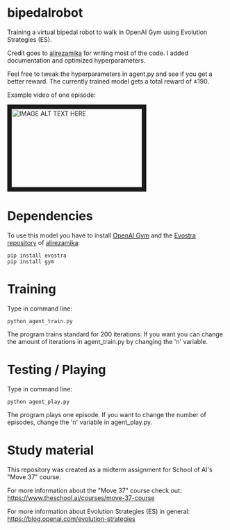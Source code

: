 # bipedalrobot
Training a virtual bipedal robot to walk in OpenAI Gym using Evolution Strategies (ES). 

Credit goes to [alirezamika](https://github.com/alirezamika/bipedal-es) for writing most of the code. I added documentation and optimized hyperparameters.

Feel free to tweak the hyperparameters in agent.py and see if you get a better reward.
The currently trained model gets a total reward of ±190.

Example video of one episode:

<a href="https://www.youtube.com/watch?v=iskHVlt0UBw
" target="_blank"><img src="https://i9.ytimg.com/vi/iskHVlt0UBw/mq2.jpg?sqp=CPjkkt4F&rs=AOn4CLDIW9pwFBsKufSMMQL0pz_wUgLjhg" 
alt="IMAGE ALT TEXT HERE" width="300" height="180" border="10" /></a>

# Dependencies

To use this model you have to install [OpenAI Gym](https://github.com/openai/gym) and the [Evostra repository](https://github.com/alirezamika/evostra) of [alirezamika](https://github.com/alirezamika):

    pip install evostra
    pip install gym

# Training 
Type in command line:

    python agent_train.py
    
The program trains standard for 200 iterations. If you want you can change the amount of iterations in agent_train.py by changing the 'n' variable.

# Testing / Playing
Type in command line:

    python agent_play.py
    
The program plays one episode. If you want to change the number of episodes, change the 'n' variable in agent_play.py.

# Study material

This repository was created as a midterm assignment for School of AI's "Move 37" course.

For more information about the "Move 37" course check out:
https://www.theschool.ai/courses/move-37-course

For more information about Evolution Strategies (ES) in general:
https://blog.openai.com/evolution-strategies
